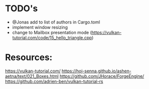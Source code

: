 # TODO's

- @Jonas add to list of authors in Cargo.toml
- implement window resizing
- change to Mailbox presentation mode (https://vulkan-tutorial.com/code/15_hello_triangle.cpp)

# Resources:
https://vulkan-tutorial.com/
https://hoj-senna.github.io/ashen-aetna/text/021_Boxes.html
https://github.com/JHorace/ForgeEngine/
https://github.com/adrien-ben/vulkan-tutorial-rs

